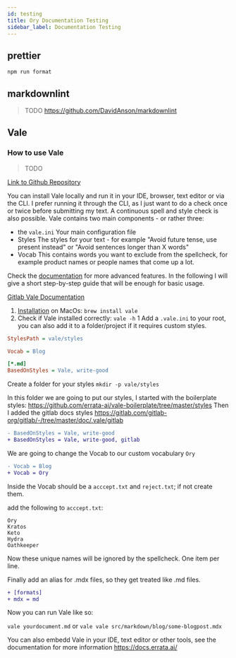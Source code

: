 ```yaml
---
id: testing
title: Ory Documentation Testing
sidebar_label: Documentation Testing
---
```


## prettier

`npm run format`

## markdownlint

> TODO https://github.com/DavidAnson/markdownlint

## Vale

### How to use Vale

> TODO

[Link to Github Repository](https://github.com/errata-ai/vale)

You can install Vale locally and run it in your IDE, browser, text editor or via
the CLI. I prefer running it through the CLI, as I just want to do a check once
or twice before submitting my text. A continuous spell and style check is also
possible. Vale contains two main components - or rather three:

- the `vale.ini` Your main configuration file
- Styles The styles for your text - for example "Avoid future tense, use present
  instead" or "Avoid sentences longer than X words"
- Vocab This contains words you want to exclude from the spellcheck, for example
  product names or people names that come up a lot.

Check the [documentation](https://docs.errata.ai/) for more advanced features.
In the following I will give a short step-by-step guide that will be enough for
basic usage.

[Gitlab Vale Documentation](https://docs.gitlab.com/ee/development/documentation/testing.html#vale)

1. [Installation](https://docs.errata.ai/vale/install) on MacOs:
   `brew install vale`
1. Check if Vale installed correctly: `vale -h` 1 Add a `.vale.ini` to your
   root, you can also add it to a folder/project if it requires custom styles.

```ini
StylesPath = vale/styles

Vocab = Blog

[*.md]
BasedOnStyles = Vale, write-good
```

Create a folder for your styles `mkdir -p vale/styles`

In this folder we are going to put our styles, I started with the boilerplate
styles: https://github.com/errata-ai/vale-boilerplate/tree/master/styles Then I
added the gitlab docs styles
https://gitlab.com/gitlab-org/gitlab/-/tree/master/doc/.vale/gitlab

```diff
- BasedOnStyles = Vale, write-good
+ BasedOnStyles = Vale, write-good, gitlab
```

We are going to change the Vocab to our custom vocabulary `Ory`

```diff
- Vocab = Blog
+ Vocab = Ory
```

Inside the Vocab should be a `acccept.txt` and `reject.txt`; if not create them.

add the following to `acccept.txt`:

```
Ory
Kratos
Keto
Hydra
Oathkeeper
```

Now these unique names will be ignored by the spellcheck. One item per line.

Finally add an alias for .mdx files, so they get treated like .md files.

```diff
+ [formats]
+ mdx = md
```

Now you can run Vale like so:

`vale yourdocument.md` or `vale vale src/markdown/blog/some-blogpost.mdx`

You can also embedd Vale in your IDE, text editor or other tools, see the
documentation for more information https://docs.errata.ai/
